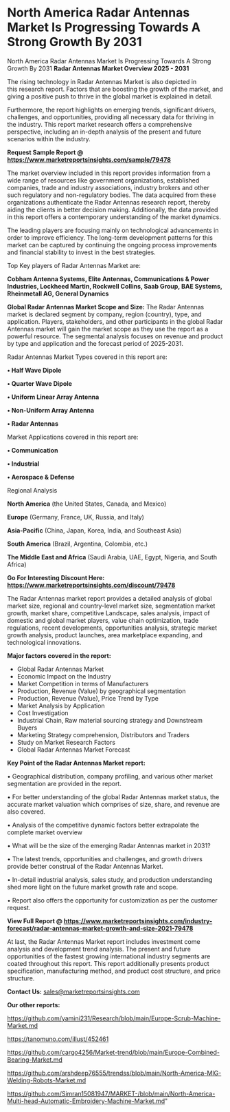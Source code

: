 # North America Radar Antennas Market Is Progressing Towards A Strong Growth By 2031
North America Radar Antennas Market Is Progressing Towards A Strong Growth By 2031
<Strong> Radar Antennas Market Overview 2025 - 2031</strong>

The rising technology in Radar Antennas Market is also depicted in this research report. Factors that are boosting the growth of the market, and giving a positive push to thrive in the global market is explained in detail.

Furthermore, the report highlights on emerging trends, significant drivers, challenges, and opportunities, providing all necessary data for thriving in the industry. This report market research offers a comprehensive perspective, including an in-depth analysis of the present and future scenarios within the industry.

<strong>Request Sample Report @ <a href=https://www.marketreportsinsights.com/sample/79478>https://www.marketreportsinsights.com/sample/79478</a></strong>

The market overview included in this report provides information from a wide range of resources like government organizations, established companies, trade and industry associations, industry brokers and other such regulatory and non-regulatory bodies. The data acquired from these organizations authenticate the Radar Antennas research report, thereby aiding the clients in better decision making. Additionally, the data provided in this report offers a contemporary understanding of the market dynamics.

The leading players are focusing mainly on technological advancements in order to improve efficiency. The long-term development patterns for this market can be captured by continuing the ongoing process improvements and financial stability to invest in the best strategies.

Top Key players of Radar Antennas Market are:

<strong>Cobham Antenna Systems, Elite Antennas, Communications & Power Industries, Lockheed Martin, Rockwell Collins, Saab Group, BAE Systems, Rheinmetall AG, General Dynamics</strong>

<strong><b>Global Radar Antennas Market Scope and Size:</b></strong>
The Radar Antennas market is declared segment by company, region (country), type, and application. Players, stakeholders, and other participants in the global Radar Antennas market will gain the market scope as they use the report as a powerful resource. The segmental analysis focuses on revenue and product by type and application and the forecast period of 2025-2031.

Radar Antennas Market Types covered in this report are:

<strong>• Half Wave Dipole

• Quarter Wave Dipole

• Uniform Linear Array Antenna

• Non-Uniform Array Antenna

• Radar Antennas</strong>

Market Applications covered in this report are:

<strong>• Communication

• Industrial

• Aerospace & Defense</strong> 

Regional Analysis

<strong>North America</strong> (the United States, Canada, and Mexico)

<strong>Europe</strong> (Germany, France, UK, Russia, and Italy)

<strong>Asia-Pacific</strong> (China, Japan, Korea, India, and Southeast Asia)

<strong>South America</strong> (Brazil, Argentina, Colombia, etc.)

<strong>The Middle East and Africa</strong> (Saudi Arabia, UAE, Egypt, Nigeria, and South Africa)

<strong>Go For Interesting Discount Here: <a href=https://www.marketreportsinsights.com/discount/79478>https://www.marketreportsinsights.com/discount/79478</a></strong>

The Radar Antennas market report provides a detailed analysis of global market size, regional and country-level market size, segmentation market growth, market share, competitive Landscape, sales analysis, impact of domestic and global market players, value chain optimization, trade regulations, recent developments, opportunities analysis, strategic market growth analysis, product launches, area marketplace expanding, and technological innovations.

<strong><b>Major factors covered in the report:</b></strong>
<ul>
  <li>Global Radar Antennas Market </li>
  <li>Economic Impact on the Industry</li>
  <li>Market Competition in terms of Manufacturers</li>
  <li>Production, Revenue (Value) by geographical segmentation</li>
  <li>Production, Revenue (Value), Price Trend by Type</li>
  <li>Market Analysis by Application</li>
  <li>Cost Investigation</li>
  <li>Industrial Chain, Raw material sourcing strategy and Downstream Buyers</li>
  <li>Marketing Strategy comprehension, Distributors and Traders</li>
  <li>Study on Market Research Factors</li>
  <li>Global Radar Antennas Market Forecast</li>
</ul>

<strong><b>Key Point of the Radar Antennas Market report:</b></strong>

• Geographical distribution, company profiling, and various other market segmentation are provided in the report.

• For better understanding of the global Radar Antennas market status, the accurate market valuation which comprises of size, share, and revenue are also covered.

• Analysis of the competitive dynamic factors better extrapolate the complete market overview

• What will be the size of the emerging Radar Antennas market in 2031?

• The latest trends, opportunities and challenges, and growth drivers provide better construal of the Radar Antennas Market.

• In-detail industrial analysis, sales study, and production understanding shed more light on the future market growth rate and scope.

• Report also offers the opportunity for customization as per the customer request.

<strong><b>View Full Report @ <a href=https://www.marketreportsinsights.com/industry-forecast/radar-antennas-market-growth-and-size-2021-79478>https://www.marketreportsinsights.com/industry-forecast/radar-antennas-market-growth-and-size-2021-79478</a></b></strong>


At last, the Radar Antennas Market report includes investment come analysis and development trend analysis. The present and future opportunities of the fastest growing international industry segments are coated throughout this report. This report additionally presents product specification, manufacturing method, and product cost structure, and price structure.

<strong>Contact Us:</strong>
sales@marketreportsinsights.com

<strong>Our other reports:</strong>

<a href=https://github.com/yamini231/Research/blob/main/Europe-Scrub-Machine-Market.md>https://github.com/yamini231/Research/blob/main/Europe-Scrub-Machine-Market.md</a>

<a href=https://tanomuno.com/illust/452461>https://tanomuno.com/illust/452461</a>

<a href=https://github.com/cargo4256/Market-trend/blob/main/Europe-Combined-Bearing-Market.md>https://github.com/cargo4256/Market-trend/blob/main/Europe-Combined-Bearing-Market.md</a>

<a href=https://github.com/arshdeep76555/trendss/blob/main/North-America-MIG-Welding-Robots-Market.md>https://github.com/arshdeep76555/trendss/blob/main/North-America-MIG-Welding-Robots-Market.md</a>

<a href=https://github.com/Simran15081947/MARKET-/blob/main/North-America-Multi-head-Automatic-Embroidery-Machine-Market.md>https://github.com/Simran15081947/MARKET-/blob/main/North-America-Multi-head-Automatic-Embroidery-Machine-Market.md</a>"
